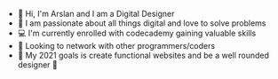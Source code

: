 - 👋 Hi, I'm Arslan and I am a Digital Designer 
- 👀 I am passionate about all things digital and love to solve problems 
- 💻 I'm currently enrolled with codecademy gaining valuable skills
- 🤝 Looking to network with other programmers/coders
- 🎉 My 2021 goals is create functional websites and be a well rounded designer 🚀 
